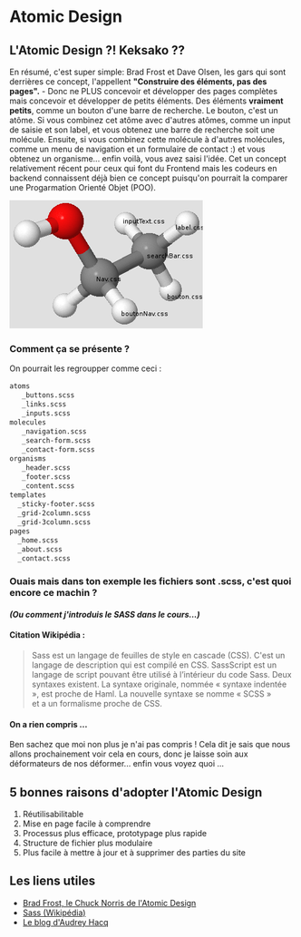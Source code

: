 # Atomic Design

## L'Atomic Design ?! Keksako ??

En résumé, c'est super simple: Brad Frost et Dave Olsen, les gars qui sont derrières ce concept, l'appellent **"Construire des éléments, pas des pages".** - Donc ne PLUS concevoir et développer des pages complètes mais concevoir et développer de petits éléments. Des éléments **vraiment petits**, comme un bouton d'une barre de recherche. Le bouton, c'est un atôme.  Si vous combinez cet atôme avec d'autres atômes, comme un input de saisie et son label, et vous obtenez une barre de recherche soit une molécule. Ensuite, si vous combinez cette molécule à d'autres molécules, comme un menu de navigation et un formulaire de contact :) et vous obtenez un organisme... enfin voilà, vous avez saisi l'idée. Cet un concept relativement récent pour ceux qui font du Frontend mais les codeurs en backend connaissent déjà bien ce concept puisqu'on pourrait la comparer une Progarmation Orienté Objet (POO).

![Texte alternatif](atome.png "atome css")

### Comment ça se présente ?

On pourrait les regroupper comme ceci :  

    atoms
       _buttons.scss
       _links.scss
       _inputs.scss
    molecules
       _navigation.scss
       _search-form.scss
       _contact-form.scss
    organisms
       _header.scss
       _footer.scss
       _content.scss
    templates
      _sticky-footer.scss
      _grid-2column.scss
      _grid-3column.scss
    pages
      _home.scss
      _about.scss
      _contact.scss


### Ouais mais dans ton exemple les fichiers sont .scss, c'est quoi encore ce machin ? 

#### *(Ou comment j'introduis le SASS dans le cours...)*
#### Citation Wikipédia : 
> Sass est un langage de feuilles de style en cascade (CSS). C'est un langage de description qui est compilé en CSS.
> SassScript est un langage de script pouvant être utilisé à l’intérieur du code Sass. Deux syntaxes existent. 
> La syntaxe originale, nommée « syntaxe indentée », est proche de Haml. La nouvelle syntaxe se nomme « SCSS »  
> et a un formalisme proche de CSS.

#### On a rien compris ...
Ben sachez que moi non plus je n'ai pas compris ! Cela dit je sais que nous allons prochainement voir cela en cours, donc je laisse soin 
aux déformateurs de nos déformer... enfin vous voyez quoi ...

## 5 bonnes raisons d'adopter l'Atomic Design 
1. Réutilisabilitable   
2. Mise en page facile à comprendre
3. Processus plus efficace, prototypage plus rapide
4. Structure de fichier plus modulaire
5. Plus facile à mettre à jour et à supprimer des parties du site

## Les liens utiles 
* [Brad Frost, le Chuck Norris de l'Atomic Design ]( http://atomicdesign.bradfrost.com/foreword/  "Brad Frost")
* [Sass (Wikipédia)]( https://fr.wikipedia.org/wiki/Sass_(langage) "SASS")
* [Le blog d'Audrey Hacq]( https://medium.com/@audreyhacq/l-atomic-design-une-m%C3%A9thode-de-co-creation-prometteuse-bd9d5fc2b2ad "Blog in french")
